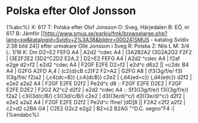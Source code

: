 # Polska efter Olof Jonsson

{%abc%}
X: 617
T: Polska efter Olof Jonsson
O: Sveg, Härjedalen
B: EÖ, nr 617
B: Jämför [[http://www.smus.se/earkiv/fmk/browselarge.php?lang=sw&katalogid=Svldiv+2%3A38&bildnr=00024|SMUS - katalog Svldiv 2:38 bild 24]] efter urmakare Olle Jonsson i Sveg
R: Polska
Z: Nils L
M: 3/4
L: 1/16
K: Dm
D2>E2 FEFG A4 | A2d2 ^cdec A4 | (3A2B2A2 (3G2A2G2 F2F2 | (3E2F2E2 (3D2^C2D2 E2A,2 |
D2>E2 FEFG A4 | A2d2 ^cdec A4 | f2af e2ge d2>f2 | e2d2 ^cdec A4 |
F2GF E2FE D2>f2 | e2d^c d6z2 || =c2dc B4 A4 | G2FG A2FD A,4 |
(c2{d}cB c2)F2 F2>A2 | G2FG A8 | (f3(3g/f/e/ f3)((3g/f/e/ f2)a2 | (,c4{dc=B}) (,c4{dcB}) c2e2 |
(,d4{ed=c}) (,d4{edc}) d2f2 | e2e2 a2a2 A4 | F2GF E2FE D2f2 | Pe2d^c d8 ::
F2GF E2FE D2E2 | F2GF E2FE D2E2 | F2G2 A2^c2 d2f2 | e2d2 ^cdec A4 ::
Sf3((3g/f/e/) f3((3g/f/e/) f2a2 | c3((3d/c/B/) c3((3d/c/B/) c2e2 | d3((3e/d/^c/) d3((3e/d/^c/) d2f2 | e2e2 a2a2 A4 |
F2GF E2FE D2f2 | Pe2d^c !fine! [dD]8 || F2A2 c2f2 a2f2 | c2>d2 c2BA G4 |
C2E2 G2c2 e2g2 | B2>c2 B2AG  "^D.C. segno"F4 :|
{%endabc%}
